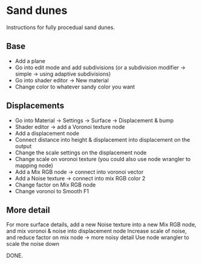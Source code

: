 # Sand dunes

Instructions for fully procedual sand dunes.

## Base

- Add a plane
- Go into edit mode and add subdivisions (or a subdivision modifier -> simple -> using adaptive subdivisions)
- Go into shader editor -> New material
- Change color to whatever sandy color you want


## Displacements

- Go into Material -> Settings -> Surface -> Displacement & bump
- Shader editor -> add a Voronoi texture node
- Add a displacement node
- Connect distance into height & displacement into displacement on the output
- Change the scale settings on the displacement node
- Change scale on voronoi texture (you could also use node wrangler to mapping node)
- Add a Mix RGB node -> connect into voronoi vector
- Add a Noise texture -> connect into mix RGB color 2
- Change factor on Mix RGB node
- Change voronoi to Smooth F1

## More detail

For more surface details, add a new Noise texture into a new Mix RGB node, and mix voronoi & noise into displacement node
Increase scale of noise, and reduce factor on mix node -> more noisy detail
Use node wrangler to scale the noise down

DONE.
